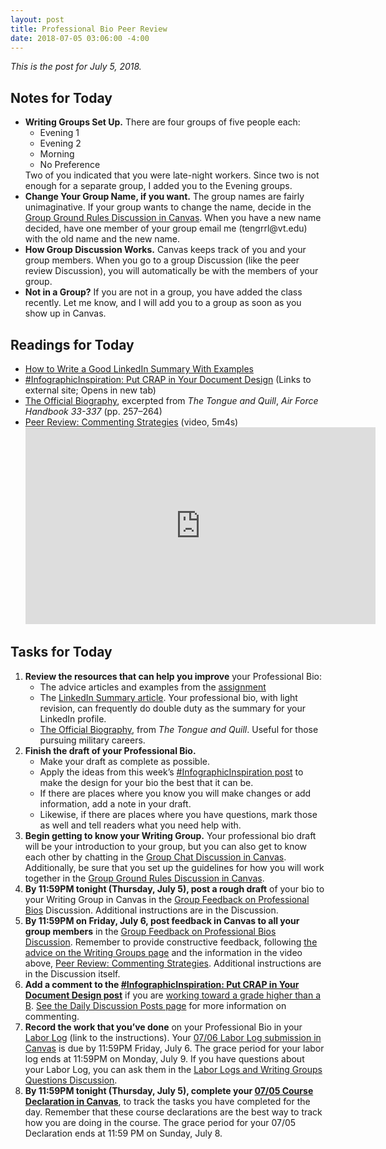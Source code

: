 ```yaml
---
layout: post
title: Professional Bio Peer Review
date: 2018-07-05 03:06:00 -4:00
---
```

<p><em>This is the post for July 5, 2018.</em></p>
<h2 id="notes">Notes for Today</h2>
<ul class="listDS">
   <li><strong>Writing Groups Set Up.</strong> There are four groups of five people each:
   <ul class="null">
   <li>Evening 1</li>
   <li>Evening 2</li>
   <li>Morning</li>
   <li>No Preference</li>
   </ul>
   Two of you indicated that you were late-night workers. Since two is not enough for a separate group, I added you to the Evening groups.
   </li>
   <li><strong>Change Your Group Name, if you want.</strong> The group names are fairly unimaginative. If your group wants to change the name, decide in the <a href="https://canvas.vt.edu/courses/70739/discussion_topics/362556" target="_blank">Group Ground Rules Discussion in Canvas</a>. When you have a new name decided, have one member of your group email me (tengrrl@vt.edu) with the old name and the new name.</li>
   <li><strong>How Group Discussion Works.</strong> Canvas keeps track of you and your group members. When you go to a group Discussion (like the peer review Discussion), you will automatically be with the members of your group.</li>
   <li><strong>Not in a Group?</strong> If you are not in a group, you have added the class recently. Let me know, and I will add you to a group as soon as you show up in Canvas.</li>
</ul>
<h2 id="readings">Readings for Today</h2>
<ul>
  <li><a  href="https://www.thebalance.com/good-linkedin-summary-with-examples-4126809" target="_blank">How to Write a Good LinkedIn Summary With Examples</a></li>
  <li><a href="http://tracigardner.github.io/CRAPdesign/" target="_blank">#InfographicInspiration: Put CRAP in Your Document Design</a> (Links to external site; Opens in new tab)</li>
  <li><a href="https://drive.google.com/file/d/1x7dF8RpTysYUQ2-xw1DMYLbYKrl_tXaY/view?usp=sharing" target="_blank">The Official Biography</a>, excerpted from <em>The Tongue and Quill</em>, <em>Air Force Handbook 33-337</em> (pp. 257–264)</li>
  <li><a href="https://youtu.be/GlSCMx9-fGA" target="_blank">Peer Review: Commenting Strategies</a> (video, 5m4s)<br />
    <iframe width="560" height="315" src="https://www.youtube.com/embed/GlSCMx9-fGA?rel=0" frameborder="0" allow="autoplay; encrypted-media" allowfullscreen></iframe></li>
</ul>
<h2 id="tasks">Tasks for Today</h2>
<ol class="listDS">
  <li><strong>Review the resources that can help you improve</strong> your Professional Bio:
  <ul class="null">
        <li>The advice articles and examples from the <a href="https://btw-assignments.tracigardner.com/professional-bio-statement/" target="_blank">assignment</a></li>
        <li>The <a href="https://www.thebalance.com/good-linkedin-summary-with-examples-4126809" target="_blank">LinkedIn Summary article</a>. Your professional bio, with light revision, can frequently do double duty as the summary for your LinkedIn profile.</li>
        <li><a href="https://drive.google.com/file/d/1x7dF8RpTysYUQ2-xw1DMYLbYKrl_tXaY/view?usp=sharing" target="_blank">The Official Biography</a>,  from <em>The Tongue and Quill</em>. Useful for those pursuing military careers.</li>
    </ul></li>
  <li><strong>Finish the draft of your Professional Bio.</strong>
    <ul>
    <li>Make your draft as complete as possible. </li>
    <li>Apply the ideas from this week&rsquo;s <a href="http://tracigardner.github.io/CRAPdesign/" title="#InfographicInspiration: Put CRAP in Your Document Design">#InfographicInspiration post</a> to make the design for your bio the best that it can be.</li>
    <li>If there are places where you know you will make changes or add information, add a note in your draft. </li>
    <li>Likewise, if there are places where you have questions, mark those as well and tell readers what you need help with.</li>
    </ul></li>
  <li><strong>Begin getting to know your Writing Group.</strong> Your professional bio draft will be your introduction to your group, but you can also get to know each other by chatting in the <a href="https://canvas.vt.edu/courses/70739/discussion_topics/363964" target="_blank">Group Chat Discussion in Canvas</a>. Additionally, be sure that you set up the guidelines for how you will work together in the <a href="https://canvas.vt.edu/courses/70739/discussion_topics/362556" target="_blank">Group Ground Rules Discussion in Canvas</a>.</li>
  <li><strong>By 11:59PM tonight (Thursday, July 5), post a rough draft</strong> of your bio to your Writing Group in Canvas in the <a href="https://canvas.vt.edu/courses/70739/discussion_topics/362558" target="_blank">Group Feedback on Professional Bios</a> Discussion. Additional instructions are in the Discussion.</li>
  <li><strong>By 11:59PM on  Friday, July 6, post feedback  in Canvas to all your group members</strong> in the <a href="https://canvas.vt.edu/courses/70739/discussion_topics/362558" target="_blank">Group Feedback on Professional Bios  Discussion</a>. Remember to provide constructive feedback, following <a href="/requirements/writing-groups/">the advice on the Writing Groups page</a> and the information in the video above, <a href="https://youtu.be/GlSCMx9-fGA" target="_blank">Peer Review: Commenting Strategies</a>. Additional instructions are in the Discussion itself.</li>
  <li><strong>Add a comment to the <a href="http://tracigardner.github.io/CRAPdesign/" target="_blank">#InfographicInspiration: Put CRAP in Your Document Design post</a></strong> if you are <a href="/requirements/#higher">working toward a grade higher than a B</a>. <a href="/daily-discussion-posts/">See the Daily Discussion Posts page</a> for more information on commenting.</li>
  <li><strong>Record the work that you&rsquo;ve done</strong> on your Professional Bio in your <a href="https://canvas.vt.edu/courses/70739/pages/labor-log" target="_parent">Labor Log</a> (link to the instructions). Your <a href="https://canvas.vt.edu/courses/70739/assignments/442792" target="_blank">07/06 Labor Log submission  in Canvas</a> is due by 11:59PM Friday, July 6. The grace period for your labor log ends at 11:59PM on Monday, July 9. If you have questions about your Labor Log, you can ask them in the <a href="https://canvas.vt.edu/courses/70739/discussion_topics/362550" target="_parent">Labor Logs and Writing Groups Questions Discussion</a>.</li>
<li><strong>By 11:59PM tonight (Thursday, July 5), complete your <a href="https://canvas.vt.edu/courses/70739/quizzes/110651" target="_parent">07/05 Course Declaration in Canvas</a></strong>, to track the tasks you have completed for the day. Remember that these course declarations are the best way to track how you are doing in the course. The grace period for your 07/05 Declaration ends at 11:59 PM on Sunday, July 8.</li></ol>
